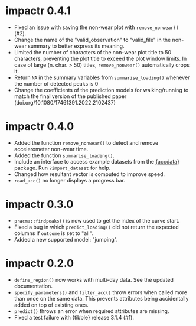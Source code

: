 # impactr 0.4.1
* Fixed an issue with saving the non-wear plot with `remove_nonwear()` (#2).
* Change the name of the "valid_observation" to "valid_file" in the non-wear summary to better express its meaning.
* Limited the number of characters of the non-wear plot title to 50 characters, preventing the plot title to exceed the plot window limits. In case of large (n. char. > 50) titles, `remove_nonwear()` automatically crops it.
* Return `NA` in the summary variables from `summarise_loading()` whenever the number of detected peaks is 0
* Change the coefficients of the prediction models for walking/running to match the final version of the published paper (doi.org/10.1080/17461391.2022.2102437)

# impactr 0.4.0
* Added the function `remove_nonwear()` to detect and remove accelerometer non-wear time.
* Added the function `summarise_loading()`.
* Include an interface to access example datasets from the [{accdata}](https://github.com/verasls/accdata/) package. Run `?import_dataset` for help.
* Changed how resultant vector is computed to improve speed.
* `read_acc()` no longer displays a progress bar.

# impactr 0.3.0
* `pracma::findpeaks()` is now used to get the index of the curve start.
* Fixed a bug in which `predict_loading()` did not return the expected columns if `outcome` is set to "all".
* Added a new supported model: "jumping".

# impactr 0.2.0
* `define_region()` now works with multi-day data. See the updated documentation.
* `specify_parameters()` and `filter_acc()` throw errors when called more than once on the same data. This prevents attributes being accidentally added on top of existing ones.
* `predict()` throws an error when required attributes are missing.
* Fixed a test failure with {tibble} release 3.1.4 (#1).
